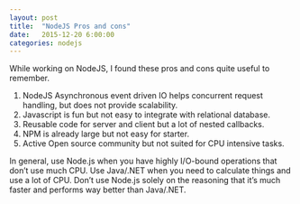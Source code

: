 ```yaml
---
layout: post
title:  "NodeJS Pros and cons"
date:   2015-12-20 6:00:00
categories: nodejs
---
```


While working on NodeJS, I found these pros and cons quite useful to remember. 

1. NodeJS Asynchronous event driven IO helps concurrent request handling, but does not provide scalability. 
2. Javascript is fun but not easy to integrate with relational database. 
3. Reusable code for server and client but a lot of nested callbacks.
4. NPM is already large but not easy for starter. 
5. Active Open source community but not suited for CPU intensive tasks.

In general, use Node.js when you have highly I/O-bound operations that don’t use much CPU. Use Java/.NET when you need to calculate things and use a lot of CPU. Don’t use Node.js solely on the reasoning that it’s much faster and performs way better than Java/.NET.



